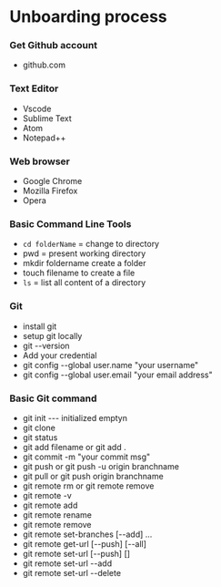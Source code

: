# Unboarding process
### Get Github account
* github.com
### Text Editor
* Vscode
* Sublime Text
* Atom
* Notepad++
### Web browser
* Google Chrome
* Mozilla Firefox
* Opera
### Basic Command Line Tools
* ```cd folderName``` = change to directory
* pwd = present working directory
* mkdir foldername create a folder
* touch filename to create a file
* ```ls``` = list all content of a directory
### Git
* install git
* setup git locally
* git --version
* Add your credential
* git config --global user.name "your username"
* git config --global user.email "your email address"
### Basic Git command
* git init --- initialized emptyn
* git clone
* git status
* git add filename or git add .
* git commit -m "your commit msg"
* git push or git push -u origin branchname
* git pull or git push origin branchname
* git remote rm <remote-name> or git remote remove <remote-name>
* git remote -v
* git remote add <name> <url>
* git remote rename <old> <new>
* git remote remove <name>
* git remote set-branches [--add] <name> <branch>...
* git remote get-url [--push] [--all] <name>
* git remote set-url [--push] <name> <newurl> [<oldurl>]
* git remote set-url --add <name> <newurl>
* git remote set-url --delete <name> <url>